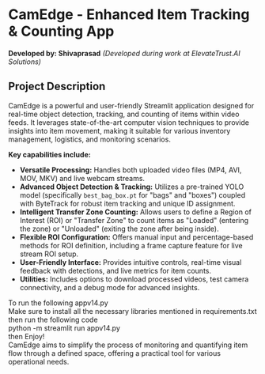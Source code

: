 # CamEdge - Enhanced Item Tracking & Counting App

**Developed by: Shivaprasad**
*(Developed during work at ElevateTrust.AI Solutions)*

## Project Description

CamEdge is a powerful and user-friendly Streamlit application designed for real-time object detection, tracking, and counting of items within video feeds. It leverages state-of-the-art computer vision techniques to provide insights into item movement, making it suitable for various inventory management, logistics, and monitoring scenarios.

**Key capabilities include:**

*   **Versatile Processing:** Handles both uploaded video files (MP4, AVI, MOV, MKV) and live webcam streams.
*   **Advanced Object Detection & Tracking:** Utilizes a pre-trained YOLO model (specifically `best_bag_box.pt` for "bags" and "boxes") coupled with ByteTrack for robust item tracking and unique ID assignment.
*   **Intelligent Transfer Zone Counting:** Allows users to define a Region of Interest (ROI) or "Transfer Zone" to count items as "Loaded" (entering the zone) or "Unloaded" (exiting the zone after being inside).
*   **Flexible ROI Configuration:** Offers manual input and percentage-based methods for ROI definition, including a frame capture feature for live stream ROI setup.
*   **User-Friendly Interface:** Provides intuitive controls, real-time visual feedback with detections, and live metrics for item counts.
*   **Utilities:** Includes options to download processed videos, test camera connectivity, and a debug mode for advanced insights.

To run the following appv14.py <br>
Make sure to install all the necessary libraries mentioned in requirements.txt <br>
then run the following code <br>
python -m streamlit run appv14.py <br>
then Enjoy! <br>
CamEdge aims to simplify the process of monitoring and quantifying item flow through a defined space, offering a practical tool for various operational needs.
